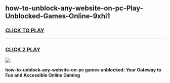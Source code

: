 
## how-to-unblock-any-website-on-pc-Play-Unblocked-Games-Online-9xhi1
<h3>
<a href="https://premium76.site?title=how-to-unblock-any-website-on-pc&ref=25A">CLICK TO PLAY</a></h3>
<hr>

<h3>
<a href="https://premium76.site?title=how-to-unblock-any-website-on-pc&ref=25A">CLICK 2 PLAY</a>
  
</h3>

<a href="https://premium76.site?title=how-to-unblock-any-website-on-pc&ref=25A"><img src="https://clearcache.store/games.png"></a>


**how-to-unblock-any-website-on-pc games unblocked: Your Gateway to Fun and Accessible Online Gaming**
